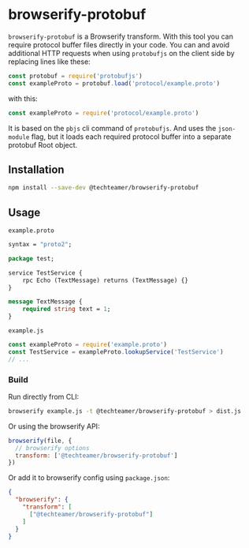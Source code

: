 # browserify-protobuf

`browserify-protobuf` is a Browserify transform.
With this tool you can require protocol buffer files directly in your code.
You can and avoid additional HTTP requests when using `protobufjs`
on the client side by replacing lines like these:

```javascript
const protobuf = require('protobufjs')
const exampleProto = protobuf.load('protocol/example.proto')
```

with this:
```javascript
const exampleProto = require('protocol/example.proto')
```

It is based on the `pbjs` cli command of `protobufjs`. And uses the `json-module` flag, but it loads each
required protocol buffer into a separate protobuf Root object.

## Installation

```bash
npm install --save-dev @techteamer/browserify-protobuf
```

## Usage

`example.proto`
```proto
syntax = "proto2";

package test;

service TestService {
    rpc Echo (TextMessage) returns (TextMessage) {}
}

message TextMessage {
    required string text = 1;
}
```

`example.js`
```javascript
const exampleProto = require('example.proto')
const TestService = exampleProto.lookupService('TestService')
// ...
```

### Build

Run directly from CLI:
```bash
browserify example.js -t @techteamer/browserify-protobuf > dist.js
```

Or using the browserify API:
```javascript
browserify(file, {
  // browserify options
  transform: ['@techteamer/browserify-protobuf']
})
```

Or add it to browserify config using `package.json`:
```json
{
  "browserify": {
    "transform": [
      ["@techteamer/browserify-protobuf"]    
    ]  
  }
}
```
